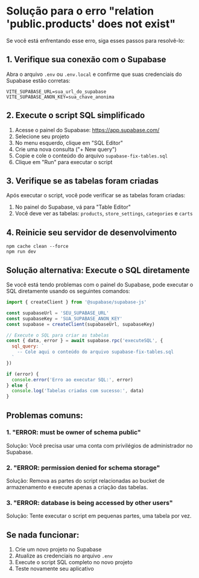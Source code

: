 # Solução para o erro "relation 'public.products' does not exist"

Se você está enfrentando esse erro, siga esses passos para resolvê-lo:

## 1. Verifique sua conexão com o Supabase

Abra o arquivo `.env` ou `.env.local` e confirme que suas credenciais do Supabase estão corretas:

```
VITE_SUPABASE_URL=sua_url_do_supabase
VITE_SUPABASE_ANON_KEY=sua_chave_anonima
```

## 2. Execute o script SQL simplificado

1. Acesse o painel do Supabase: https://app.supabase.com/
2. Selecione seu projeto
3. No menu esquerdo, clique em "SQL Editor"
4. Crie uma nova consulta ("+ New query")
5. Copie e cole o conteúdo do arquivo `supabase-fix-tables.sql`
6. Clique em "Run" para executar o script

## 3. Verifique se as tabelas foram criadas

Após executar o script, você pode verificar se as tabelas foram criadas:

1. No painel do Supabase, vá para "Table Editor"
2. Você deve ver as tabelas: `products`, `store_settings`, `categories` e `carts`

## 4. Reinicie seu servidor de desenvolvimento

```
npm cache clean --force
npm run dev
```

## Solução alternativa: Execute o SQL diretamente

Se você está tendo problemas com o painel do Supabase, pode executar o SQL diretamente usando os seguintes comandos:

```js
import { createClient } from '@supabase/supabase-js'

const supabaseUrl = 'SEU_SUPABASE_URL'
const supabaseKey = 'SUA_SUPABASE_ANON_KEY'
const supabase = createClient(supabaseUrl, supabaseKey)

// Execute o SQL para criar as tabelas
const { data, error } = await supabase.rpc('executeSQL', {
  sql_query: `
    -- Cole aqui o conteúdo do arquivo supabase-fix-tables.sql
  `
})

if (error) {
  console.error('Erro ao executar SQL:', error)
} else {
  console.log('Tabelas criadas com sucesso:', data)
}
```

## Problemas comuns:

### 1. "ERROR: must be owner of schema public"

Solução: Você precisa usar uma conta com privilégios de administrador no Supabase.

### 2. "ERROR: permission denied for schema storage"

Solução: Remova as partes do script relacionadas ao bucket de armazenamento e execute apenas a criação das tabelas.

### 3. "ERROR: database is being accessed by other users"

Solução: Tente executar o script em pequenas partes, uma tabela por vez.

## Se nada funcionar:

1. Crie um novo projeto no Supabase
2. Atualize as credenciais no arquivo `.env`
3. Execute o script SQL completo no novo projeto
4. Teste novamente seu aplicativo 